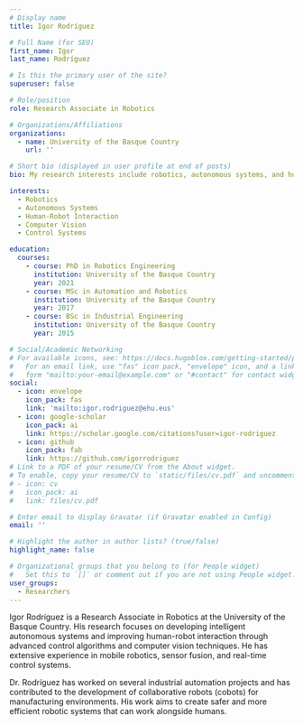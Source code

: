 ```yaml
---
# Display name
title: Igor Rodríguez

# Full Name (for SEO)
first_name: Igor
last_name: Rodríguez

# Is this the primary user of the site?
superuser: false

# Role/position
role: Research Associate in Robotics

# Organizations/Affiliations
organizations:
  - name: University of the Basque Country
    url: ''

# Short bio (displayed in user profile at end of posts)
bio: My research interests include robotics, autonomous systems, and human-robot interaction.

interests:
  - Robotics
  - Autonomous Systems
  - Human-Robot Interaction
  - Computer Vision
  - Control Systems

education:
  courses:
    - course: PhD in Robotics Engineering
      institution: University of the Basque Country
      year: 2021
    - course: MSc in Automation and Robotics
      institution: University of the Basque Country
      year: 2017
    - course: BSc in Industrial Engineering
      institution: University of the Basque Country
      year: 2015

# Social/Academic Networking
# For available icons, see: https://docs.hugoblox.com/getting-started/page-builder/#icons
#   For an email link, use "fas" icon pack, "envelope" icon, and a link in the
#   form "mailto:your-email@example.com" or "#contact" for contact widget.
social:
  - icon: envelope
    icon_pack: fas
    link: 'mailto:igor.rodriguez@ehu.eus'
  - icon: google-scholar
    icon_pack: ai
    link: https://scholar.google.com/citations?user=igor-rodriguez
  - icon: github
    icon_pack: fab
    link: https://github.com/igorrodriguez
# Link to a PDF of your resume/CV from the About widget.
# To enable, copy your resume/CV to `static/files/cv.pdf` and uncomment the lines below.
# - icon: cv
#   icon_pack: ai
#   link: files/cv.pdf

# Enter email to display Gravatar (if Gravatar enabled in Config)
email: ''

# Highlight the author in author lists? (true/false)
highlight_name: false

# Organizational groups that you belong to (for People widget)
#   Set this to `[]` or comment out if you are not using People widget.
user_groups:
  - Researchers
---
```


Igor Rodríguez is a Research Associate in Robotics at the University of the Basque Country. His research focuses on developing intelligent autonomous systems and improving human-robot interaction through advanced control algorithms and computer vision techniques. He has extensive experience in mobile robotics, sensor fusion, and real-time control systems.

Dr. Rodríguez has worked on several industrial automation projects and has contributed to the development of collaborative robots (cobots) for manufacturing environments. His work aims to create safer and more efficient robotic systems that can work alongside humans.
